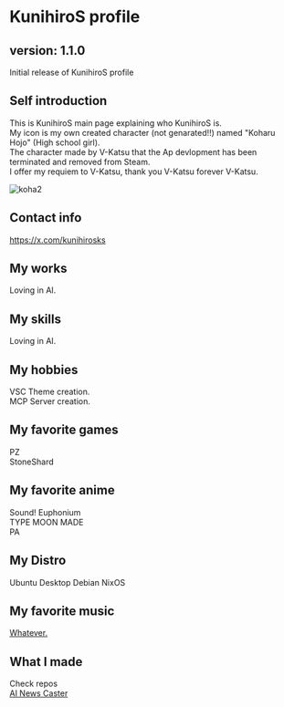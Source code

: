 # KunihiroS profile

## version: 1.1.0
Initial release of KunihiroS profile

## Self introduction
This is KunihiroS main page explaining who KunihiroS is.<br>
My icon is my own created character (not genarated!!) named "Koharu Hojo" (High school girl).<br>
The character made by V-Katsu that the Ap devlopment has been terminated and removed from Steam.<br>
I offer my requiem to V-Katsu, thank you V-Katsu forever V-Katsu.<br>
<!--![koha1](https://res.cloudinary.com/dqmo38a6s/image/upload/v1684222455/koha4_rc6kxj.png)<br>-->
![koha2](https://res.cloudinary.com/dqmo38a6s/image/upload/v1684222454/koha5_itrmvn.png)<br>

## Contact info
https://x.com/kunihirosks

## My works
Loving in AI.

## My skills
Loving in AI.

## My hobbies
VSC Theme creation.  
MCP Server creation.

## My favorite games
PZ  
StoneShard

## My favorite anime
Sound! Euphonium  
TYPE MOON MADE  
PA

## My Distro
Ubuntu Desktop
Debian
NixOS

## My favorite music
[Whatever.](https://www.youtube.com/watch?v=BMc48UNwTu4)

## What I made
Check repos  
[AI News Caster](https://ai-news-caster.web.app/)
